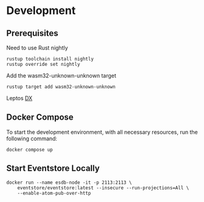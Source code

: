 # Development

## Prerequisites

Need to use Rust nightly

```shell
rustup toolchain install nightly
rustup override set nightly
```

Add the wasm32-unknown-unknown target

```shell
rustup target add wasm32-unknown-unknown
```

Leptos [DX](https://book.leptos.dev/getting_started/leptos_dx.html)


## Docker Compose

To start the development environment, with all necessary resources, run the following command:

```shell
docker compose up
```

## Start Eventstore Locally

```shell
docker run --name esdb-node -it -p 2113:2113 \
    eventstore/eventstore:latest --insecure --run-projections=All \ 
    --enable-atom-pub-over-http
```
